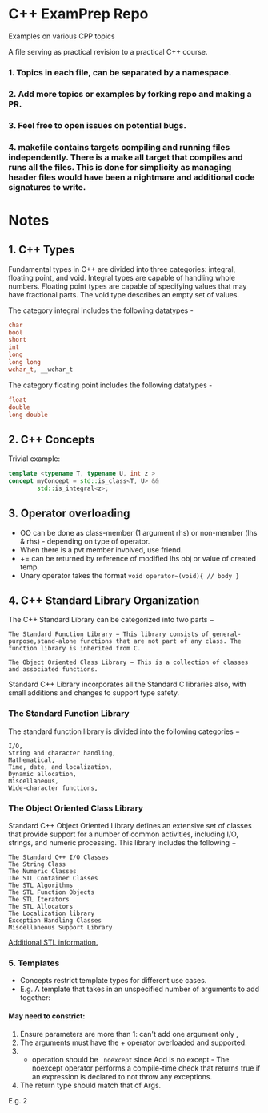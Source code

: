 # C++ ExamPrep Repo
Examples on various CPP topics

A file serving as practical revision to a practical C++ course.

### 1. Topics in each file, can be separated by a namespace.
### 2. Add more topics or examples by forking repo and making a PR.
### 3. Feel free to open issues on potential bugs.
### 4. makefile contains targets compiling and running files independently. There is a make all target that compiles and runs all the files. This is done for simplicity as managing header files would have been a nightmare and additional code signatures to write.

# Notes

## 1. C++ Types

Fundamental types in C++ are divided into three categories: integral, floating point, and void. Integral types are capable of handling whole numbers. Floating point types are capable of specifying values that may have fractional parts. The void type describes an empty set of values.

The category integral includes the following datatypes -
```c++
char
bool
short
int
long
long long
wchar_t, __wchar_t
```

The category floating point includes the following datatypes -
```c++
float
double
long double
```

## 2. C++ Concepts

Trivial example:

```c++
template <typename T, typename U, int z >
concept myConcept = std::is_class<T, U> &&
        std::is_integral<z>;

```

## 3. Operator overloading


* OO can be done as class-member (1 argument rhs) or non-member (lhs & rhs) - depending on type of operator. 
* When there is a pvt member involved, use friend.
* += can be returned by reference of modified lhs obj or value of created temp.
* Unary operator takes the format ```void operator~(void){ // body }```
  
## 4. C++ Standard Library Organization

The C++ Standard Library can be categorized into two parts −

    The Standard Function Library − This library consists of general-purpose,stand-alone functions that are not part of any class. The function library is inherited from C.

    The Object Oriented Class Library − This is a collection of classes and associated functions.

Standard C++ Library incorporates all the Standard C libraries also, with small additions and changes to support type safety.
### The Standard Function Library

The standard function library is divided into the following categories −

    I/O,
    String and character handling,
    Mathematical,
    Time, date, and localization,
    Dynamic allocation,
    Miscellaneous,
    Wide-character functions,

### The Object Oriented Class Library

Standard C++ Object Oriented Library defines an extensive set of classes that provide support for a number of common activities, including I/O, strings, and numeric processing. This library includes the following −

    The Standard C++ I/O Classes
    The String Class
    The Numeric Classes
    The STL Container Classes
    The STL Algorithms
    The STL Function Objects
    The STL Iterators
    The STL Allocators
    The Localization library
    Exception Handling Classes
    Miscellaneous Support Library

[Additional STL information.](https://www.geeksforgeeks.org/the-c-standard-template-library-stl/)

### 5. Templates

* Concepts restrict template types for different use cases.
* E.g. A template that takes in an unspecified number of arguments to add together:

#### May need to constrict:
1. Ensure parameters are more than 1: can't add one argument only ,
2. The arguments must have the + operator overloaded and supported.
3. + operation should be ``` noexcept``` since Add is no except - The noexcept operator performs a compile-time check that returns true if an expression is declared to not throw any exceptions.
4. The return type should match that of Args.

E.g. 2